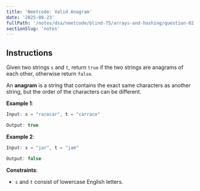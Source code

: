 ```yaml
---
title: 'Neetcode: Valid Anagram'
date: '2025-08-23'
fullPath: '/notes/dsa/neetcode/blind-75/arrays-and-hashing/question-02'
sectionSlug: 'notes'
---
```


## Instructions

Given two strings `s` and `t`, return `true` if the two strings are anagrams of each other, otherwise return `false`.

An **anagram** is a string that contains the exact same characters as another string, but the order of the characters can be different.

**Example 1**:

```java
Input: s = "racecar", t = "carrace"

Output: true
```

**Example 2**:

```java
Input: s = "jar", t = "jam"

Output: false
```

**Constraints**:

- `s` and `t` consist of lowercase English letters.
